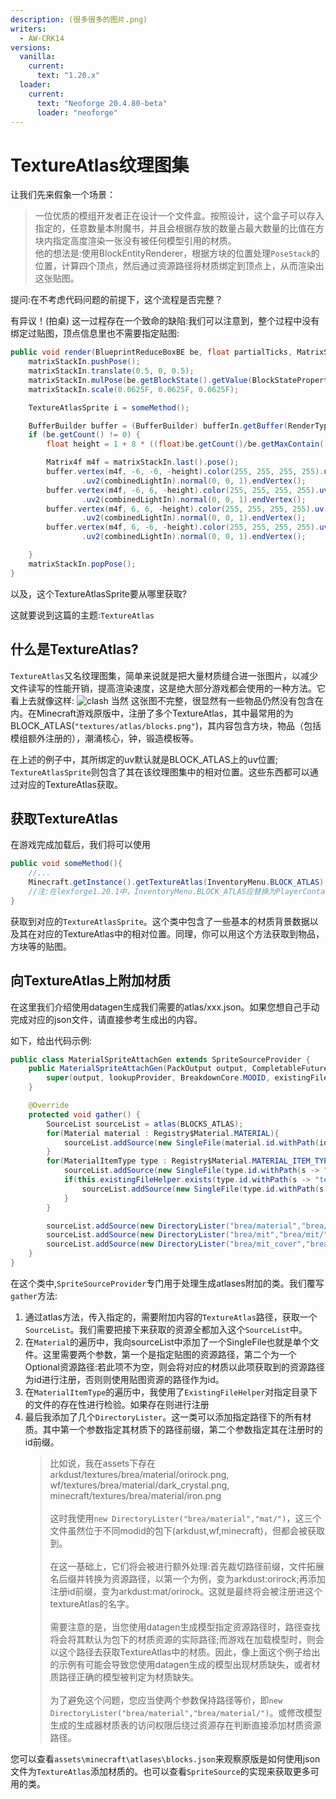 ```yaml
---
description: (很多很多的图片.png)
writers:
  - AW-CRK14
versions:
  vanilla:
    current:
      text: "1.20.x"
  loader:
    current:
      text: "Neoforge 20.4.80-beta"
      loader: "neoforge"
---
```


# TextureAtlas纹理图集

让我们先来假象一个场景：
> 一位优质的模组开发者正在设计一个文件盒。按照设计，这个盒子可以存入指定的，任意数量本附魔书，并且会根据存放的数量占最大数量的比值在方块内指定高度渲染一张没有被任何模型引用的材质。  
> 他的想法是:使用BlockEntityRenderer，根据方块的位置处理`PoseStack`的位置，计算四个顶点，然后通过资源路径将材质绑定到顶点上，从而渲染出这张贴图。

提问:在不考虑代码问题的前提下，这个流程是否完整？

有异议！(拍桌) 这一过程存在一个致命的缺陷:我们可以注意到，整个过程中没有绑定过贴图，顶点信息里也不需要指定贴图:
```java
public void render(BlueprintReduceBoxBE be, float partialTicks, MatrixStack matrixStackIn, IRenderTypeBuffer bufferIn, int combinedLightIn, int combinedOverlayIn){
    matrixStackIn.pushPose();
    matrixStackIn.translate(0.5, 0, 0.5);
    matrixStackIn.mulPose(be.getBlockState().getValue(BlockStateProperties.HORIZONTAL_FACING).getRotation());
    matrixStackIn.scale(0.0625F, 0.0625F, 0.0625F);

    TextureAtlasSprite i = someMethod();

    BufferBuilder buffer = (BufferBuilder) bufferIn.getBuffer(RenderType.cutout());
    if (be.getCount() != 0) {
        float height = 1 + 8 * ((float)be.getCount()/be.getMaxContain());

        Matrix4f m4f = matrixStackIn.last().pose();
        buffer.vertex(m4f, -6, -6, -height).color(255, 255, 255, 255).uv(i.getU0(), center)
                .uv2(combinedLightIn).normal(0, 0, 1).endVertex();
        buffer.vertex(m4f, -6, 6, -height).color(255, 255, 255, 255).uv(i.getU0(), i.getV0())
                .uv2(combinedLightIn).normal(0, 0, 1).endVertex();
        buffer.vertex(m4f, 6, 6, -height).color(255, 255, 255, 255).uv(u1, i.getV0())
                .uv2(combinedLightIn).normal(0, 0, 1).endVertex();
        buffer.vertex(m4f, 6, -6, -height).color(255, 255, 255, 255).uv(u1, center)
                .uv2(combinedLightIn).normal(0, 0, 1).endVertex();

    }
    matrixStackIn.popPose();
}
```
以及，这个TextureAtlasSprite要从哪里获取?

这就要说到这篇的主题:`TextureAtlas`

## 什么是TextureAtlas?

`TextureAtlas`又名纹理图集，简单来说就是把大量材质缝合进一张图片，以减少文件读写的性能开销，提高渲染速度，这是绝大部分游戏都会使用的一种方法。它看上去就像这样:
![clash](/render/texture_atlas1.png)
当然 这张图不完整，很显然有一些物品仍然没有包含在内。在Minecraft游戏原版中，注册了多个TextureAtlas，其中最常用的为BLOCK_ATLAS(`"textures/atlas/blocks.png"`)，其内容包含方块，物品（包括模组额外注册的），潮涌核心，钟，锻造模板等。

在上述的例子中，其所绑定的uv默认就是BLOCK_ATLAS上的uv位置; `TextureAtlasSprite`则包含了其在该纹理图集中的相对位置。这些东西都可以通过对应的TextureAtlas获取。

## 获取TextureAtlas

在游戏完成加载后，我们将可以使用
```java
public void someMethod(){
    //...
    Minecraft.getInstance().getTextureAtlas(InventoryMenu.BLOCK_ATLAS).apply(/**你的资源路径*/);
    //注:在lexforge1.20.1中，InventoryMenu.BLOCK_ATLAS应替换为PlayerContainer.BLOCK_ATLAS
}
```
获取到对应的`TextureAtlasSprite`。这个类中包含了一些基本的材质背景数据以及其在对应的TextureAtlas中的相对位置。同理，你可以用这个方法获取到物品，方块等的贴图。

## 向TextureAtlas上附加材质

在这里我们介绍使用datagen生成我们需要的atlas/xxx.json。如果您想自己手动完成对应的json文件，请直接参考生成出的内容。

如下，给出代码示例:
```java
public class MaterialSpriteAttachGen extends SpriteSourceProvider {
    public MaterialSpriteAttachGen(PackOutput output, CompletableFuture<HolderLookup.Provider> lookupProvider, ExistingFileHelper existingFileHelper) {
        super(output, lookupProvider, BreakdownCore.MODID, existingFileHelper);
    }

    @Override
    protected void gather() {
        SourceList sourceList = atlas(BLOCKS_ATLAS);
        for(Material material : Registry$Material.MATERIAL){
            sourceList.addSource(new SingleFile(material.id.withPath(id -> "brea/material/" + id), Optional.empty()));
        }
        for(MaterialItemType type : Registry$Material.MATERIAL_ITEM_TYPE){
            sourceList.addSource(new SingleFile(type.id.withPath(s -> "brea/mit/" + s),Optional.empty()));
            if(this.existingFileHelper.exists(type.id.withPath(s -> "textures/brea/mit_cover/" + s + ".png"), PackType.CLIENT_RESOURCES)){
                sourceList.addSource(new SingleFile(type.id.withPath(s -> "brea/mit_cover/" + s),Optional.empty()));
            }
        }

        sourceList.addSource(new DirectoryLister("brea/material","brea/material/"));
        sourceList.addSource(new DirectoryLister("brea/mit","brea/mit/"));
        sourceList.addSource(new DirectoryLister("brea/mit_cover","brea/mit_cover/"));
    }
}
```

在这个类中,`SpriteSourceProvider`专门用于处理生成atlases附加的类。我们覆写`gather`方法:
1. 通过atlas方法，传入指定的，需要附加内容的`TextureAtlas`路径，获取一个`SourceList`。我们需要把接下来获取的资源全都加入这个`SourceList`中。
2. 在`Material`的遍历中，我向sourceList中添加了一个SingleFile也就是单个文件。这里需要两个参数，第一个是指定贴图的资源路径，第二个为一个Optional资源路径:若此项不为空，则会将对应的材质以此项获取到的资源路径为id进行注册，否则则使用贴图资源的路径作为id。
3. 在`MaterialItemType`的遍历中，我使用了`ExistingFileHelper`对指定目录下的文件的存在性进行检验。如果存在则进行注册
4. 最后我添加了几个`DirectoryLister`。这一类可以添加指定路径下的所有材质。其中第一个参数指定其材质下的路径前缀，第二个参数指定其在注册时的id前缀。
   > 比如说，我在assets下存在arkdust/textures/brea/material/orirock.png, wf/textures/brea/material/dark_crystal.png, minecraft/textures/brea/material/iron.png  
   > <br>这时我使用`new DirectoryLister("brea/material","mat/")`，这三个文件虽然位于不同modid的包下(arkdust,wf,minecraft)，但都会被获取到。  
   > <br>在这一基础上，它们将会被进行额外处理:首先裁切路径前缀，文件拓展名后缀并转换为资源路径，以第一个为例，变为arkdust:orirock;再添加注册id前缀，变为arkdust:mat/orirock。这就是最终将会被注册进这个textureAtlas的名字。  
   > <br>需要注意的是，当您使用datagen生成模型指定资源路径时，路径查找将会将其默认为包下的材质资源的实际路径;而游戏在加载模型时，则会以这个路径去获取TextureAtlas中的材质。因此，像上面这个例子给出的示例有可能会导致您使用datagen生成的模型出现材质缺失，或者材质路径正确的模型被判定为材质缺失。  
   > <br>为了避免这个问题，您应当使两个参数保持路径等价，即`new DirectoryLister("brea/material","brea/material/")`。或修改模型生成的生成器材质表的访问权限后绕过资源存在判断直接添加材质资源路径。

您可以查看`assets\minecraft\atlases\blocks.json`来观察原版是如何使用json文件为`TextureAtlas`添加材质的。也可以查看`SpriteSource`的实现来获取更多可用的类。